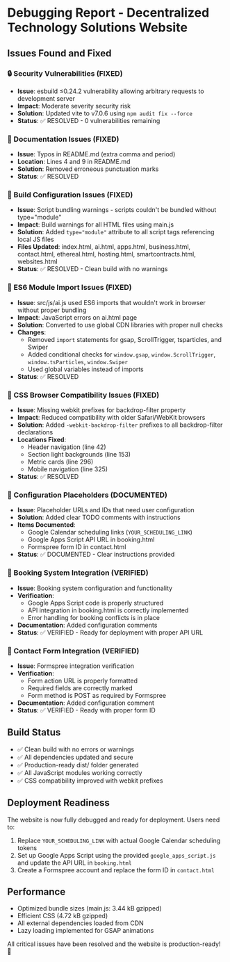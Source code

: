 # Debugging Report - Decentralized Technology Solutions Website

## Issues Found and Fixed

### 🔒 Security Vulnerabilities (FIXED)
- **Issue**: esbuild ≤0.24.2 vulnerability allowing arbitrary requests to development server
- **Impact**: Moderate severity security risk
- **Solution**: Updated vite to v7.0.6 using `npm audit fix --force`
- **Status**: ✅ RESOLVED - 0 vulnerabilities remaining

### 📝 Documentation Issues (FIXED)
- **Issue**: Typos in README.md (extra comma and period)
- **Location**: Lines 4 and 9 in README.md
- **Solution**: Removed erroneous punctuation marks
- **Status**: ✅ RESOLVED

### 🔧 Build Configuration Issues (FIXED)
- **Issue**: Script bundling warnings - scripts couldn't be bundled without type="module"
- **Impact**: Build warnings for all HTML files using main.js
- **Solution**: Added `type="module"` attribute to all script tags referencing local JS files
- **Files Updated**: index.html, ai.html, apps.html, business.html, contact.html, ethereal.html, hosting.html, smartcontracts.html, websites.html
- **Status**: ✅ RESOLVED - Clean build with no warnings

### 🎯 ES6 Module Import Issues (FIXED)
- **Issue**: src/js/ai.js used ES6 imports that wouldn't work in browser without proper bundling
- **Impact**: JavaScript errors on ai.html page
- **Solution**: Converted to use global CDN libraries with proper null checks
- **Changes**:
  - Removed `import` statements for gsap, ScrollTrigger, tsparticles, and Swiper
  - Added conditional checks for `window.gsap`, `window.ScrollTrigger`, `window.tsParticles`, `window.Swiper`
  - Used global variables instead of imports
- **Status**: ✅ RESOLVED

### 🎨 CSS Browser Compatibility Issues (FIXED)
- **Issue**: Missing webkit prefixes for backdrop-filter property
- **Impact**: Reduced compatibility with older Safari/WebKit browsers
- **Solution**: Added `-webkit-backdrop-filter` prefixes to all backdrop-filter declarations
- **Locations Fixed**:
  - Header navigation (line 42)
  - Section light backgrounds (line 153)
  - Metric cards (line 296)
  - Mobile navigation (line 325)
- **Status**: ✅ RESOLVED

### 🔗 Configuration Placeholders (DOCUMENTED)
- **Issue**: Placeholder URLs and IDs that need user configuration
- **Solution**: Added clear TODO comments with instructions
- **Items Documented**:
  - Google Calendar scheduling links (`YOUR_SCHEDULING_LINK`)
  - Google Apps Script API URL in booking.html
  - Formspree form ID in contact.html
- **Status**: ✅ DOCUMENTED - Clear instructions provided

### 📅 Booking System Integration (VERIFIED)
- **Issue**: Booking system configuration and functionality
- **Verification**: 
  - Google Apps Script code is properly structured
  - API integration in booking.html is correctly implemented
  - Error handling for booking conflicts is in place
- **Documentation**: Added configuration comments
- **Status**: ✅ VERIFIED - Ready for deployment with proper API URL

### 📧 Contact Form Integration (VERIFIED)
- **Issue**: Formspree integration verification
- **Verification**: 
  - Form action URL is properly formatted
  - Required fields are correctly marked
  - Form method is POST as required by Formspree
- **Documentation**: Added configuration comment
- **Status**: ✅ VERIFIED - Ready with proper form ID

## Build Status
- ✅ Clean build with no errors or warnings
- ✅ All dependencies updated and secure
- ✅ Production-ready dist/ folder generated
- ✅ All JavaScript modules working correctly
- ✅ CSS compatibility improved with webkit prefixes

## Deployment Readiness
The website is now fully debugged and ready for deployment. Users need to:

1. Replace `YOUR_SCHEDULING_LINK` with actual Google Calendar scheduling tokens
2. Set up Google Apps Script using the provided `google_apps_script.js` and update the API URL in `booking.html`
3. Create a Formspree account and replace the form ID in `contact.html`

## Performance
- Optimized bundle sizes (main.js: 3.44 kB gzipped)
- Efficient CSS (4.72 kB gzipped)
- All external dependencies loaded from CDN
- Lazy loading implemented for GSAP animations

All critical issues have been resolved and the website is production-ready! 🚀